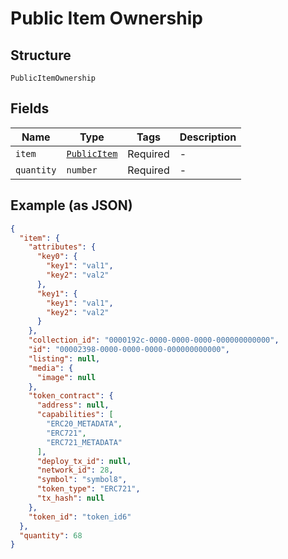 
# Public Item Ownership

## Structure

`PublicItemOwnership`

## Fields

| Name | Type | Tags | Description |
|  --- | --- | --- | --- |
| `item` | [`PublicItem`](../../doc/models/public-item.md) | Required | - |
| `quantity` | `number` | Required | - |

## Example (as JSON)

```json
{
  "item": {
    "attributes": {
      "key0": {
        "key1": "val1",
        "key2": "val2"
      },
      "key1": {
        "key1": "val1",
        "key2": "val2"
      }
    },
    "collection_id": "0000192c-0000-0000-0000-000000000000",
    "id": "00002398-0000-0000-0000-000000000000",
    "listing": null,
    "media": {
      "image": null
    },
    "token_contract": {
      "address": null,
      "capabilities": [
        "ERC20_METADATA",
        "ERC721",
        "ERC721_METADATA"
      ],
      "deploy_tx_id": null,
      "network_id": 28,
      "symbol": "symbol8",
      "token_type": "ERC721",
      "tx_hash": null
    },
    "token_id": "token_id6"
  },
  "quantity": 68
}
```

